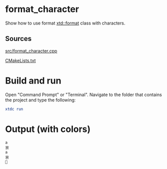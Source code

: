 # format_character

Show how to use format [xtd::format](https://gammasoft71.github.io/xtd/reference_guides/latest/_format_page.html) class with characters.

## Sources

[src/format_character.cpp](src/format_character.cpp)

[CMakeLists.txt](CMakeLists.txt)

# Build and run

Open "Command Prompt" or "Terminal". Navigate to the folder that contains the project and type the following:

```cmake
xtdc run
```

# Output (with colors)

```
a
亰
a
亰
🐨
```


